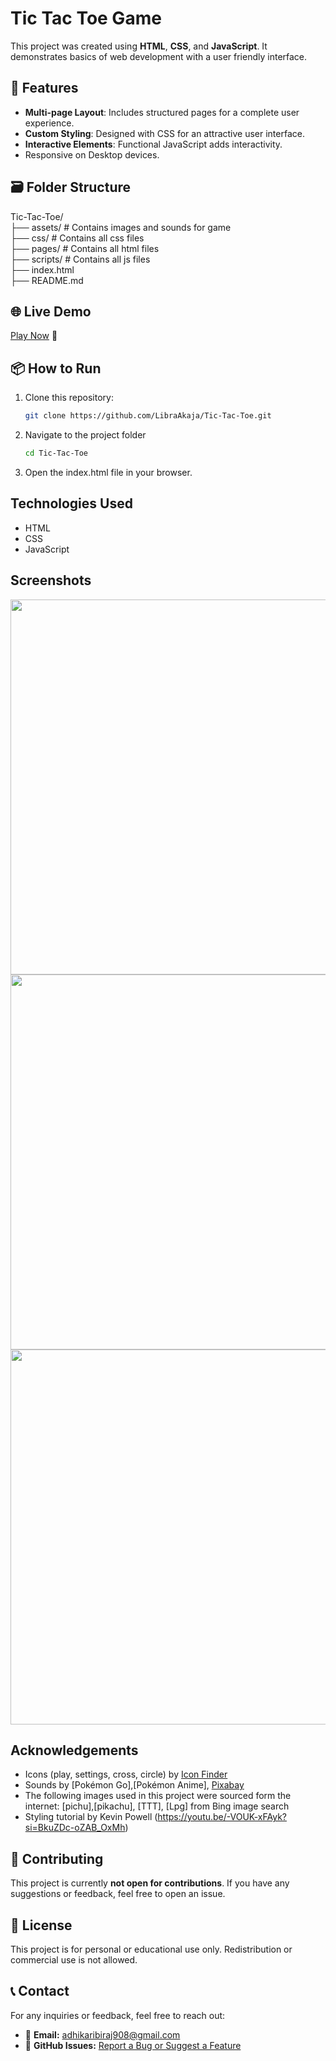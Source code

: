 # Tic Tac Toe Game

This project was created using **HTML**, **CSS**, and **JavaScript**.
It demonstrates basics of web development with a user friendly interface.

## 🌟 Features

- **Multi-page Layout**: Includes structured pages for a complete user experience.
- **Custom Styling**: Designed with CSS for an attractive user interface.
- **Interactive Elements**: Functional JavaScript adds interactivity.
- Responsive on Desktop devices.

## 🗃️ Folder Structure

Tic-Tac-Toe/ <br>
├── assets/       # Contains images and sounds for game<br>
├── css/          # Contains all css files<br>
├── pages/        # Contains all html files<br>
├── scripts/      # Contains all js files<br>
├── index.html <br>
├── README.md  <br>

## 🌐 Live Demo
[Play Now](https://LibraAkaja.github.io/Tic-Tac-Toe/) 🎲

## 📦 How to Run

1. Clone this repository:
   ```bash
   git clone https://github.com/LibraAkaja/Tic-Tac-Toe.git

2. Navigate to the project folder
   ```bash
   cd Tic-Tac-Toe

3. Open the index.html file in your browser.

## Technologies Used

- HTML
- CSS
- JavaScript

## Screenshots
<img src="screenshot1.png" width="600">
<img src="screenshot2.png" width="600">
<img src="screenshot3.png" width="600">

## Acknowledgements
- Icons (play, settings, cross, circle) by [Icon Finder](https://www.iconfinder.com/)
- Sounds by [Pokémon Go],[Pokémon Anime], [Pixabay](https://pixabay.com/)
- The following images used in this project were sourced form the internet:
	[pichu],[pikachu], [TTT], [Lpg] from Bing image search
- Styling tutorial by Kevin Powell (https://youtu.be/-VOUK-xFAyk?si=BkuZDc-oZAB_OxMh)

## 🤝 Contributing
This project is currently **not open for contributions**. If you have any suggestions or feedback, feel free to open an issue.

## 🚫 License
This project is for personal or educational use only. Redistribution or commercial use is not allowed.

## 📞 Contact
For any inquiries or feedback, feel free to reach out:  
- 📧 **Email:** [adhikaribiraj908@gmail.com](mailto:adhikaribiraj908@gmail.com)  
- 🔗 **GitHub Issues:** [Report a Bug or Suggest a Feature](https://github.com/LibraAkaja/Tic-Tac-Toe/issues)  
